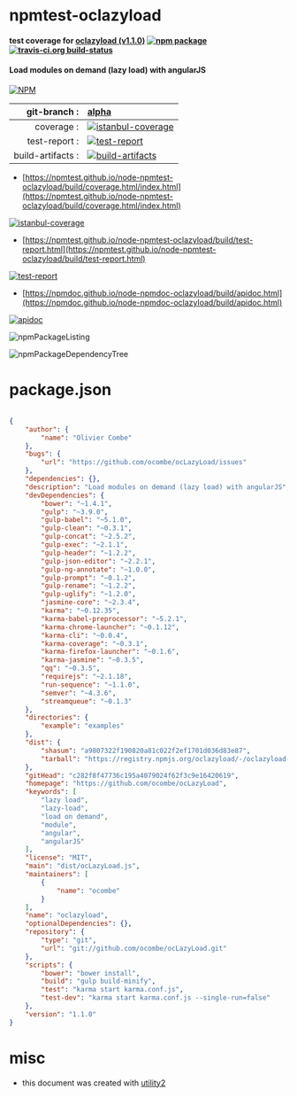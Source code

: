 # npmtest-oclazyload

#### test coverage for  [oclazyload (v1.1.0)](https://github.com/ocombe/ocLazyLoad)  [![npm package](https://img.shields.io/npm/v/npmtest-oclazyload.svg?style=flat-square)](https://www.npmjs.org/package/npmtest-oclazyload) [![travis-ci.org build-status](https://api.travis-ci.org/npmtest/node-npmtest-oclazyload.svg)](https://travis-ci.org/npmtest/node-npmtest-oclazyload)

#### Load modules on demand (lazy load) with angularJS

[![NPM](https://nodei.co/npm/oclazyload.png?downloads=true&downloadRank=true&stars=true)](https://www.npmjs.com/package/oclazyload)

| git-branch : | [alpha](https://github.com/npmtest/node-npmtest-oclazyload/tree/alpha)|
|--:|:--|
| coverage : | [![istanbul-coverage](https://npmtest.github.io/node-npmtest-oclazyload/build/coverage.badge.svg)](https://npmtest.github.io/node-npmtest-oclazyload/build/coverage.html/index.html)|
| test-report : | [![test-report](https://npmtest.github.io/node-npmtest-oclazyload/build/test-report.badge.svg)](https://npmtest.github.io/node-npmtest-oclazyload/build/test-report.html)|
| build-artifacts : | [![build-artifacts](https://npmtest.github.io/node-npmtest-oclazyload/glyphicons_144_folder_open.png)](https://github.com/npmtest/node-npmtest-oclazyload/tree/gh-pages/build)|

- [https://npmtest.github.io/node-npmtest-oclazyload/build/coverage.html/index.html](https://npmtest.github.io/node-npmtest-oclazyload/build/coverage.html/index.html)

[![istanbul-coverage](https://npmtest.github.io/node-npmtest-oclazyload/build/screenCapture.buildCi.browser.%252Ftmp%252Fbuild%252Fcoverage.lib.html.png)](https://npmtest.github.io/node-npmtest-oclazyload/build/coverage.html/index.html)

- [https://npmtest.github.io/node-npmtest-oclazyload/build/test-report.html](https://npmtest.github.io/node-npmtest-oclazyload/build/test-report.html)

[![test-report](https://npmtest.github.io/node-npmtest-oclazyload/build/screenCapture.buildCi.browser.%252Ftmp%252Fbuild%252Ftest-report.html.png)](https://npmtest.github.io/node-npmtest-oclazyload/build/test-report.html)

- [https://npmdoc.github.io/node-npmdoc-oclazyload/build/apidoc.html](https://npmdoc.github.io/node-npmdoc-oclazyload/build/apidoc.html)

[![apidoc](https://npmdoc.github.io/node-npmdoc-oclazyload/build/screenCapture.buildCi.browser.%252Ftmp%252Fbuild%252Fapidoc.html.png)](https://npmdoc.github.io/node-npmdoc-oclazyload/build/apidoc.html)

![npmPackageListing](https://npmtest.github.io/node-npmtest-oclazyload/build/screenCapture.npmPackageListing.svg)

![npmPackageDependencyTree](https://npmtest.github.io/node-npmtest-oclazyload/build/screenCapture.npmPackageDependencyTree.svg)



# package.json

```json

{
    "author": {
        "name": "Olivier Combe"
    },
    "bugs": {
        "url": "https://github.com/ocombe/ocLazyLoad/issues"
    },
    "dependencies": {},
    "description": "Load modules on demand (lazy load) with angularJS",
    "devDependencies": {
        "bower": "~1.4.1",
        "gulp": "~3.9.0",
        "gulp-babel": "~5.1.0",
        "gulp-clean": "~0.3.1",
        "gulp-concat": "~2.5.2",
        "gulp-exec": "~2.1.1",
        "gulp-header": "~1.2.2",
        "gulp-json-editor": "~2.2.1",
        "gulp-ng-annotate": "~1.0.0",
        "gulp-prompt": "~0.1.2",
        "gulp-rename": "~1.2.2",
        "gulp-uglify": "~1.2.0",
        "jasmine-core": "~2.3.4",
        "karma": "~0.12.35",
        "karma-babel-preprocessor": "~5.2.1",
        "karma-chrome-launcher": "~0.1.12",
        "karma-cli": "~0.0.4",
        "karma-coverage": "~0.3.1",
        "karma-firefox-launcher": "~0.1.6",
        "karma-jasmine": "~0.3.5",
        "qq": "~0.3.5",
        "requirejs": "~2.1.18",
        "run-sequence": "~1.1.0",
        "semver": "~4.3.6",
        "streamqueue": "~0.1.3"
    },
    "directories": {
        "example": "examples"
    },
    "dist": {
        "shasum": "a9807322f190820a81c022f2ef1701d036d83e87",
        "tarball": "https://registry.npmjs.org/oclazyload/-/oclazyload-1.1.0.tgz"
    },
    "gitHead": "c282f8f47736c195a4079024f62f3c9e16420619",
    "homepage": "https://github.com/ocombe/ocLazyLoad",
    "keywords": [
        "lazy load",
        "lazy-load",
        "load on demand",
        "module",
        "angular",
        "angularJS"
    ],
    "license": "MIT",
    "main": "dist/ocLazyLoad.js",
    "maintainers": [
        {
            "name": "ocombe"
        }
    ],
    "name": "oclazyload",
    "optionalDependencies": {},
    "repository": {
        "type": "git",
        "url": "git://github.com/ocombe/ocLazyLoad.git"
    },
    "scripts": {
        "bower": "bower install",
        "build": "gulp build-minify",
        "test": "karma start karma.conf.js",
        "test-dev": "karma start karma.conf.js --single-run=false"
    },
    "version": "1.1.0"
}
```



# misc
- this document was created with [utility2](https://github.com/kaizhu256/node-utility2)

